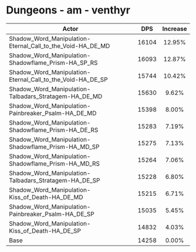 # Dungeons - am - venthyr
| Actor | DPS | Increase |
|---|:---:|:---:|
|Shadow_Word_Manipulation-Eternal_Call_to_the_Void-HA_DE_MD|16104|12.95%|
|Shadow_Word_Manipulation-Shadowflame_Prism-HA_SP_RS|16093|12.87%|
|Shadow_Word_Manipulation-Eternal_Call_to_the_Void-HA_DE_SP|15744|10.42%|
|Shadow_Word_Manipulation-Talbadars_Stratagem-HA_DE_MD|15630|9.62%|
|Shadow_Word_Manipulation-Painbreaker_Psalm-HA_DE_MD|15398|8.00%|
|Shadow_Word_Manipulation-Shadowflame_Prism-HA_DE_RS|15283|7.19%|
|Shadow_Word_Manipulation-Shadowflame_Prism-HA_MD_SP|15275|7.13%|
|Shadow_Word_Manipulation-Shadowflame_Prism-HA_MD_RS|15264|7.06%|
|Shadow_Word_Manipulation-Talbadars_Stratagem-HA_DE_SP|15228|6.80%|
|Shadow_Word_Manipulation-Kiss_of_Death-HA_DE_MD|15215|6.71%|
|Shadow_Word_Manipulation-Painbreaker_Psalm-HA_DE_SP|15035|5.45%|
|Shadow_Word_Manipulation-Kiss_of_Death-HA_DE_SP|14832|4.03%|
|Base|14258|0.00%|
